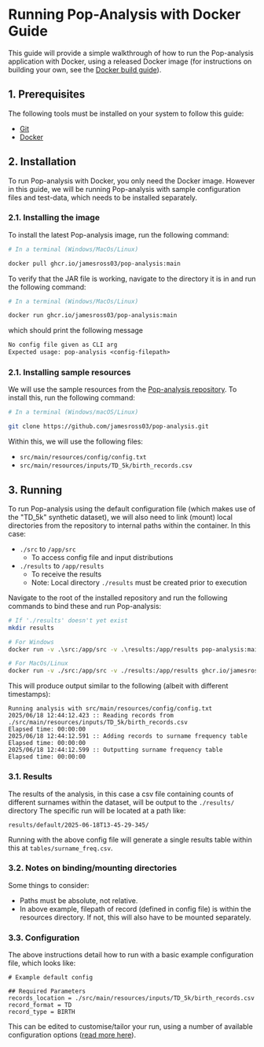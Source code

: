 # Running Pop-Analysis with Docker Guide
This guide will provide a simple walkthrough of how to run the Pop-analysis application with Docker, using a released Docker image (for instructions on building your own, see the [Docker build guide](../build/docker.md)).

## 1. Prerequisites
The following tools must be installed on your system to follow this guide:
- [Git](https://git-scm.com/)
- [Docker](https://www.oracle.com/uk/java/)

## 2. Installation
To run Pop-analysis with Docker, you only need the Docker image. However in this guide, we will be running Pop-analysis with sample configuration files and test-data, which needs to be installed separately.

### 2.1. Installing the image
To install the latest Pop-analysis image, run the following command:

```sh
# In a terminal (Windows/MacOs/Linux)

docker pull ghcr.io/jamesross03/pop-analysis:main
```

To verify that the JAR file is working, navigate to the directory it is in and run the following command:

```sh
# In a terminal (Windows/MacOs/Linux)

docker run ghcr.io/jamesross03/pop-analysis:main
```

which should print the following message

```txt
No config file given as CLI arg 
Expected usage: pop-analysis <config-filepath>
```

### 2.1. Installing sample resources
We will use the sample resources from the [Pop-analysis repository](https://github.com/jamesross03/pop-analysis). To install this, run the following command:

```sh
# In a terminal (Windows/macOS/Linux)

git clone https://github.com/jamesross03/pop-analysis.git
```

Within this, we will use the following files:
- `src/main/resources/config/config.txt`
- `src/main/resources/inputs/TD_5k/birth_records.csv`


## 3. Running
To run Pop-analysis using the default configuration file (which makes use of the "TD_5k" synthetic dataset), we will also need to link (mount) local directories from the repository to internal paths within the container. In this case:
- `./src` to `/app/src`
    - To access config file and input distributions
- `./results` to `/app/results`
    - To receive the results
    - Note: Local directory `./results` must be created prior to execution

Navigate to the root of the installed repository and run the following commands to bind these and run Pop-analysis:
```sh
# If './results' doesn't yet exist
mkdir results

# For Windows
docker run -v .\src:/app/src -v .\results:/app/results pop-analysis:main /app/src/main/resources/config/config.txt

# For MacOs/Linux
docker run -v ./src:/app/src -v ./results:/app/results ghcr.io/jamesross03/pop-analysis:main /app/src/main/resources/config/config.txt
```

This will produce output similar to the following (albeit with different timestamps):
```
Running analysis with src/main/resources/config/config.txt
2025/06/18 12:44:12.423 :: Reading records from ./src/main/resources/inputs/TD_5k/birth_records.csv
Elapsed time: 00:00:00
2025/06/18 12:44:12.591 :: Adding records to surname frequency table
Elapsed time: 00:00:00
2025/06/18 12:44:12.599 :: Outputting surname frequency table
Elapsed time: 00:00:00
```

### 3.1. Results
The results of the analysis, in this case a csv file containing counts of different surnames within the dataset, will be output to the `./results/` directory  The specific run will be located at a path like:

```
results/default/2025-06-18T13-45-29-345/
```

Running with the above config file will generate a single results table within this at `tables/surname_freq.csv`.

### 3.2. Notes on binding/mounting directories
Some things to consider:
- Paths must be absolute, not relative.
- In above example, filepath of record (defined in config file) is within the resources directory. If not, this will also have to be mounted separately.

### 3.3. Configuration
The above instructions detail how to run with a basic example configuration file, which looks like:

```
# Example default config

## Required Parameters
records_location = ./src/main/resources/inputs/TD_5k/birth_records.csv
record_format = TD
record_type = BIRTH
```

This can be edited to customise/tailor your run, using a number of available configuration options ([read more here](../config/index.md)).
